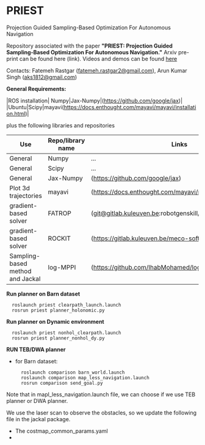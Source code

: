 # PRIEST
Projection Guided Sampling-Based Optimization For Autonomous Navigation 

Repository associated with the paper **"PRIEST: Projection Guided Sampling-Based Optimization For Autonomous Navigation."** Arxiv pre-print can be found here (link). Videos and demos can be found [here](https://sites.google.com/view/priest-optimization)

Contacts: Fatemeh Rastgar (fatemeh.rastgar2@gmail.com), Arun Kumar Singh (aks1812@gmail.com)

**General Requirements:**

|ROS installation| Numpy|Jax-Numpy|(https://github.com/google/jax)|
|Ubuntu|Scipy|mayavi(https://docs.enthought.com/mayavi/mayavi/installation.html)|

plus the following libraries and repositories 

| Use| Repo/library name | Links |
| --- | --- |---|
| General | Numpy |...|
| General | Scipy |...|
| General | Jax-Numpy|(https://github.com/google/jax)|
|Plot 3d trajectories|mayavi|(https://docs.enthought.com/mayavi/mayavi/installation.html)|
|gradient-based solver | FATROP |(git@gitlab.kuleuven.be:robotgenskill/fatrop/fatrop.git)| 
|gradient-based solver |ROCKIT |(https://gitlab.kuleuven.be/meco-software/rockit)|
|Sampling-based method and Jackal| log-MPPI |(https://github.com/IhabMohamed/log-MPPI_ros)|

**Run planner on Barn dataset**

      roslaunch priest clearpath_launch.launch
      rosrun priest planner_holonomic.py

**Run planner on Dynamic environment**

      roslaunch priest nonhol_clearpath.launch
      rosrun priest planner_nonhol_dy.py

**RUN TEB/DWA planner**
* for Barn dataset:
  
        roslaunch comparison barn_world.launch
        roslaunch comparison map_less_navigation.launch
        rosrun comparison send_goal.py  
 
Note that in mapl_less_navigation.launch file, we can choose if we use TEB planner or DWA planner.

We use the laser scan to observe the obstacles, so we update the following file in the jackal package.
 * The costmap_common_params.yaml
 * 
   

      
      

